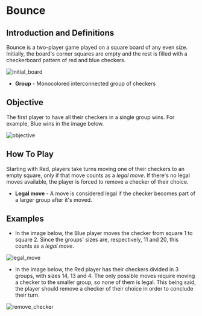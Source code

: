 # Bounce

## Introduction and Definitions
Bounce is a two-player game played on a square board of any even size.<br>Initially, the board's corner squares are empty and the rest is filled with a checkerboard pattern of red and blue checkers.

![initial_board](img/img1.jpg)

- **Group** - Monocolored interconnected group of checkers

## Objective
The first player to have all their checkers in a single group wins. For example, Blue wins in the image below.

![objective](img/img2.jpg)

## How To Play
Starting with Red, players take turns moving one of their checkers to an empty square, only if that move counts as a _legal move_. If there's no legal moves available, the player is forced to remove a checker of their choice.
- **Legal move** - A move is considered legal if the checker becomes part of a larger group after it's moved.


## Examples
- In the image below, the Blue player moves the checker from square 1 to square 2. Since the groups' sizes are, respectively, 11 and 20, this counts as a _legal move_.

![legal_move](img/img3.jpg)

- In the image below, the Red player has their checkers divided in 3 groups, with sizes 14, 13 and 4. The only possible moves require moving a checker to the smaller group, so none of them is legal. This being said, the player should remove a checker of their choice in order to conclude their turn.

![remove_checker](img/img4.jpg)